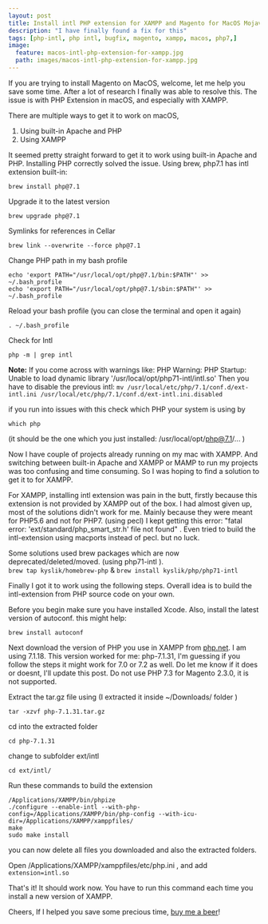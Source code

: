 ```yaml
---
layout: post
title: Install intl PHP extension for XAMPP and Magento for MacOS Mojave
description: "I have finally found a fix for this"
tags: [php-intl, php intl, bugfix, magento, xampp, macos, php7,]
image:
  feature: macos-intl-php-extension-for-xampp.jpg
  path: images/macos-intl-php-extension-for-xampp.jpg
---
```


If you are trying to install Magento on MacOS, welcome, let me help you save some time. After a lot of research I finally was able to resolve this. The issue is with PHP Extension in macOS, and especially with XAMPP.

There are multiple ways to get it to work on macOS,
1. Using built-in Apache and PHP
2. Using XAMPP

It seemed pretty straight forward to get it to work using built-in Apache and PHP. Installing PHP correctly solved the issue. Using brew, php7.1 has intl extension built-in:

```shell
brew install php@7.1
```

Upgrade it to the latest version
```shell
brew upgrade php@7.1
```

Symlinks for references in Cellar
```shell
brew link --overwrite --force php@7.1
```

Change PHP path in my bash profile
```shell
echo 'export PATH="/usr/local/opt/php@7.1/bin:$PATH"' >> ~/.bash_profile
echo 'export PATH="/usr/local/opt/php@7.1/sbin:$PATH"' >> ~/.bash_profile
```

Reload your bash profile (you can close the terminal and open it again)
```shell
. ~/.bash_profile
```

Check for Intl
```shell
php -m | grep intl
```

**Note:** If you come across with warnings like:
PHP Warning: PHP Startup: Unable to load dynamic library '/usr/local/opt/php71-intl/intl.so'
Then you have to disable the previous intl:
``mv /usr/local/etc/php/7.1/conf.d/ext-intl.ini /usr/local/etc/php/7.1/conf.d/ext-intl.ini.disabled``

if you run into issues with this check which PHP your system is using by 
```shell
which php
```
(it should be the one which you just installed: /usr/local/opt/php@7.1/... )

Now I have couple of projects already running on my mac with XAMPP. And switching between built-in Apache and XAMPP or MAMP to run my projects was too confusing and time consuming. So I was hoping to find a solution to get it to for XAMPP.

For XAMPP, installing intl extension was pain in the butt, firstly because this extension is not provided by XAMPP out of the box. I had almost given up, most of the solutions didn't work for me. Mainly because they were meant for PHP5.6 and not for PHP7. (using pecl) I kept getting this error: "fatal error: 'ext/standard/php_smart_str.h' file not found" . Even tried to build the intl-extension using macports instead of pecl. but no luck.

Some solutions used brew packages which are now deprecated/deleted/moved. (using php71-intl ).  
`` brew tap kyslik/homebrew-php `` & `` brew install kyslik/php/php71-intl ``

Finally I got it to work using the following steps. Overall idea is to build the intl-extension from PHP source code on your own. 

Before you begin make sure you have installed Xcode. Also, install the latest version of autoconf. this might help: 
```shell
brew install autoconf
```

Next download the version of PHP you use in XAMPP from [php.net](https://www.php.net/downloads.php). I am using 7.1.18. This version worked for me: php-7.1.31, I'm guessing if you follow the steps it might work for 7.0 or 7.2 as well. Do let me know if it does or doesnt, I'll update this post. Do not use PHP 7.3 for Magento 2.3.0, it is not supported.

Extract the tar.gz file using (I extracted it inside ~/Downloads/ folder )
```shell
tar -xzvf php-7.1.31.tar.gz
```

cd into the extracted folder
```shell
cd php-7.1.31
```

change to subfolder ext/intl
```shell
cd ext/intl/
```

Run these commands to build the extension
```shell
/Applications/XAMPP/bin/phpize
./configure --enable-intl --with-php-config=/Applications/XAMPP/bin/php-config --with-icu-dir=/Applications/XAMPP/xamppfiles/
make
sudo make install 
```

you can now delete all files you downloaded and also the extracted folders.

Open /Applications/XAMPP/xamppfiles/etc/php.ini , and add ``extension=intl.so``

That's it! It should work now. You have to run this command each time you install a new version of XAMPP. 

Cheers,
If I helped you save some precious time, [buy me a beer](https://www.paypal.me/dhawalm)!